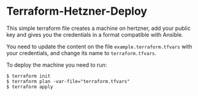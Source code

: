 # Terraform-Hetzner-Deploy

This simple terraform file creates a machine on hertzner, add your public key and gives you the credentials in a format compatible with Ansible.

You need to update the content on the file `example.terraform.tfvars` with your credentials, and change its name to `terraform.tfvars`.

To deploy the machine you need to run:
```
$ terraform init
$ terraform plan -var-file="terraform.tfvars"
$ terraform apply
```
